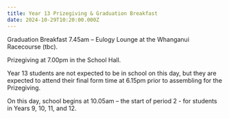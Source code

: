 ```yaml
---
title: Year 13 Prizegiving & Graduation Breakfast
date: 2024-10-29T10:20:00.000Z
---
```

Graduation Breakfast 7.45am – Eulogy Lounge at the Whanganui Racecourse (tbc).

Prizegiving at 7.00pm in the School Hall.

Year 13 students are not expected to be in school on this day, but they are			expected to attend their final form time at 6.15pm prior to assembling for the 			Prizegiving.

On this day, school begins at 10.05am – the start of period 2 - for students in Years 9, 10, 11, and 12.
